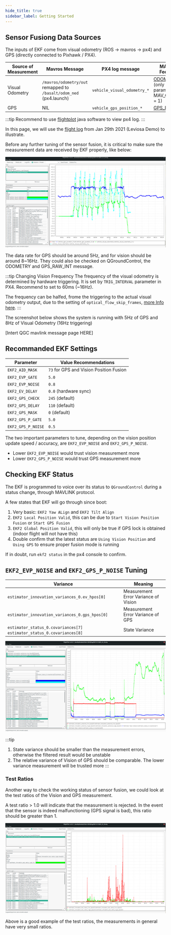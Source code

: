 ```yaml
---
hide_title: true
sidebar_label: Getting Started
---
```


## Sensor Fusiong Data Sources

The inputs of EKF come from visual odometry (ROS -> mavros -> px4) and GPS (directly connected to Pixhawk / PX4).

| Source of Measurement | Mavros Message                                                     | PX4 log message             | MAVLINK Feedback |
| --------------------- | ------------------------------------------------------------------ | --------------------------- | ---------------- |
| Visual Odometry       | `/mavros/odometry/out` remapped to `/basalt/odom_ned` (px4.launch) | `vehicle_visual_odometry_*` |    [ODOMETRY](https://mavlink.io/en/messages/common.html#ODOMETRY) (only if PX4 param MAV_ODOM_LP = 1)   |
| GPS                   | NIL                                                                | `vehicle_gps_position_*`    |     [GPS_RAW_INT](https://mavlink.io/en/messages/common.html#GPS_RAW_INT)             |

:::tip
Recommend to use [flightplot](https://github.com/PX4/FlightPlot/releases) java software to view px4 log.
:::

In this page, we will use the [flight log](./logs/2021-01-29_01_41_24_demo.ulg) from Jan 29th 2021 (Leviosa Demo) to illustrate.

Before any further tuning of the sensor fusion, it is critical to make sure the measurement data are received by EKF properly, like below:

![](./img/ekf-gps-visual-inputs.png)

The data rate for GPS should be around 5Hz, and for vision should be around 8~16Hz. They could also be checked on QGroundControl, the ODOMETRY and GPS_RAW_INT message.

:::tip Changing Vision Frequency
The frequency of the visual odometry is determined by hardware triggering. It is set by `TRIG_INTERVAL` parameter in PX4. Recommend to set to 60ms (~16Hz).

The frequency can be halfed, frome the triggering to the actual visual odometry output, due to the setting of `optical_flow_skip_frames`, [more Info here](/research/vio/basalt-tuning.md#front-end-optical-flow).
:::


The screenshot below shows the system is running with 5Hz of GPS and 8Hz of Visual Odometry (16Hz triggering)

[Intert QGC mavlink message page HERE]

## Recommanded EKF Settings
| Parameter          | Value Recommendations                   |
| ------------------ | --------------------------------------- |
| `EKF2_AID_MASK`    | `73` for GPS and Vision Position Fusion |
| `EKF2_EVP_GATE`    | `5.0`                                   |
| `EKF2_EVP_NOISE`   | `0.8`                                   |
| `EKF2_EV_DELAY`    | `0.0` (hardware sync)                   |
| `EKF2_GPS_CHECK`   | `245`  (default)                        |
| `EKF2_GPS_DELAY`   | `110`  (default)                        |
| `EKF2_GPS_MASK`    | `0`  (default)                          |
| `EKF2_GPS_P_GATE`  | `5.0`                                   |
| `EKF2_GPS_P_NOISE` | `0.5`                                   |

The two important parameters to tune, depending on the vision position update speed / accuracy, are `EKF2_EVP_NOISE` and `EKF2_GPS_P_NOISE`.
- Lower `EKF2_EVP_NOISE` would trust vision measurement more
- Lower `EKF2_GPS_P_NOISE` would trust GPS measurement more


## Checking EKF Status

The EKF is programmed to voice over its status to `QGroundControl` during a status change, through MAVLINK protocol.

A few states that EKF will go through since boot:

1. Very basic: `EKF2 Yaw ALign` and `EKF2 Tilt Align`
2. `EKF2 Local Position Valid`, this can be due to `Start Vision Position Fusion` or `Start GPS Fusion`
3. `EKF2 Global Position Valid`, this will only be true if GPS lock is obtained (indoor flight will not have this)
4. Double confirm that the latest status are `Using Vision Position` and `Using GPS` to ensure proper fusion mode is running

If in doubt, run `ekf2 status` in the px4 console to confirm.


## `EKF2_EVP_NOISE` and `EKF2_GPS_P_NOISE` Tuning

| Variance                                                                | Meaning                              |
| ----------------------------------------------------------------------- | ------------------------------------ |
| `estimator_innovation_variances_0.ev_hpos[0]`                           | Measurement Error Variance of Vision |
| `estimator_innovation_variances_0.gps_hpos[0]`                          | Measurement Error Variance of GPS    |
| `estimator_status_0.covariances[7]` `estimator_status_0.covariances[8]` | State Variance                       |

![](./img/ekf-variance-comparisons.png)

:::tip
1. State variance should be smaller than the measurement errors, otherwise the filtered result would be unstable
2. The relative variance of Vision of GPS should be comparable. The lower variance measurement will be trusted more
:::


### Test Ratios

Another way to check the working status of sensor fusion, we could look at the test ratios of the Vision and GPS measurement.

A test ratio > 1.0 will indicate that the measurement is rejected. In the event that the sensor is indeed malfunctioning (GPS signal is bad), this ratio should be greater than 1.

![](./img/ekf-test-ratios.png)

Above is a good example of the test ratios, the measurements in general have very small ratios.